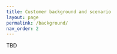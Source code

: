 ```yaml
---
title: Customer background and scenario
layout: page
permalink: /background/
nav_order: 2
---
```


TBD
